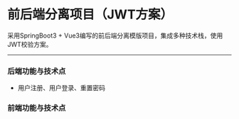 # 前后端分离项目（JWT方案）
采用SpringBoot3 + Vue3编写的前后端分离模版项目，集成多种技术栈，使用JWT校验方案。
***
### 后端功能与技术点
* 用户注册、用户登录、重置密码

### 前端功能与技术点
